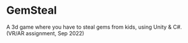 # GemSteal
A 3d game where you have to steal gems from kids, using Unity & C#. (VR/AR assignment, Sep 2022)

